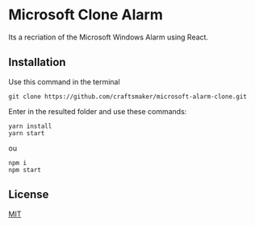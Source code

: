 # Microsoft Clone Alarm
Its a recriation of the Microsoft Windows Alarm using React.

## Installation
Use this command in the terminal
```
git clone https://github.com/craftsmaker/microsoft-alarm-clone.git
```
Enter in the resulted folder and use these commands:
```
yarn install
yarn start
```
ou
```
npm i
npm start
```

## License
[MIT]("LICENSE")
